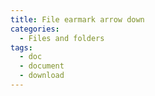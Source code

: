 ```yaml
---
title: File earmark arrow down
categories:
  - Files and folders
tags:
  - doc
  - document
  - download
---
```

